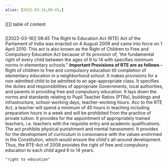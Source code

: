 ```yaml
---
alias: [2022-03-16,08:45,]
---
```

[[]]
table of content
```toc
```

[[2022-03-16]] 08:45
The Right to Education Act (RTE) Act of the Parliament of India was enacted on 4 August 2009 and came into force on 1 April 2010. This act is also known as the Right of Children to Free and Compulsory Education Act because of its provision of, 'the fundamental right of every child between the ages of 6 to 14 with specifies minimum norms in elementary schools."
**Important Provisions of RTE are as follows -**
Right of children to free and compulsory education till completion of elementary education in a neighborhood school.
It makes provisions for a non-admitted child to be admitted to an age-appropriate class.
It specifies the duties and responsibilities of appropriate Governments, local authorities, and parents in providing free and compulsory education.
It lays down the norms and standards relating to Pupil Teacher Ratios (PTRs), buildings and infrastructure, school-working days, teacher-working hours.
Acc to the RTE Act, a teacher will spend a minimum of 45 hours in teaching including preparation hours in a week and will be prohibited from the practice of private tuition.
It provides for the appointment of appropriately trained teachers, i.e. teachers with the requisite entry and academic qualifications.
The act prohibits physical punishment and mental harassment.
It provides for the development of curriculum in consonance with the values enshrined in the Constitution, which would ensure the child's all-around development.
Thus, the RTE-Act of 2009 provides the right of free and compulsory education to each child aged 6 to 14 years.
```query
"right to education"
```